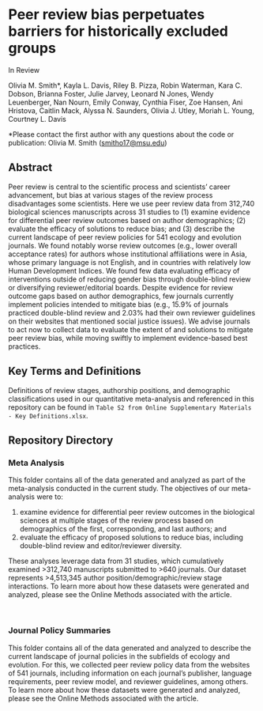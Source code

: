 
# Peer review bias perpetuates barriers for historically excluded groups
In Review 

Olivia M. Smith*, Kayla L. Davis, Riley B. Pizza, Robin Waterman, Kara C. Dobson, Brianna Foster, Julie Jarvey, Leonard N Jones, Wendy Leuenberger, Nan Nourn, Emily Conway, Cynthia Fiser, Zoe Hansen, Ani Hristova, Caitlin Mack, Alyssa N. Saunders, Olivia J. Utley, Moriah L. Young, Courtney L. Davis 

*Please contact the first author with any questions about the code or publication: Olivia M. Smith (smitho17@msu.edu)

## Abstract
Peer review is central to the scientific process and scientists’ career advancement, but bias at various stages of the review process disadvantages some scientists. Here we use peer review data from 312,740 biological sciences manuscripts across 31 studies to (1) examine evidence for differential peer review outcomes based on author demographics; (2) evaluate the efficacy of solutions to reduce bias; and (3) describe the current landscape of peer review policies for 541 ecology and evolution journals. We found notably worse review outcomes (e.g., lower overall acceptance rates) for authors whose institutional affiliations were in Asia, whose primary language is not English, and in countries with relatively low Human Development Indices. We found few data evaluating efficacy of interventions outside of reducing gender bias through double-blind review or diversifying reviewer/editorial boards. Despite evidence for review outcome gaps based on author demographics, few journals currently implement policies intended to mitigate bias (e.g., 15.9% of journals practiced double-blind review and 2.03% had their own reviewer guidelines on their websites that mentioned social justice issues). We advise journals to act now to collect data to evaluate the extent of and solutions to mitigate peer review bias, while moving swiftly to implement evidence-based best practices. 


## Key Terms and Definitions
Definitions of review stages, authorship positions, and demographic classifications used in our quantitative meta-analysis and referenced in this repository can be found in `Table S2 from Online Supplementary Materials - Key Definitions.xlsx`. 


## Repository Directory
### Meta Analysis
This folder contains all of the data generated and analyzed as part of the meta-analysis conducted in the current study. The objectives of our meta-analysis were to:
 1. examine evidence for differential peer review outcomes in the biological sciences at multiple stages of the review process based on demographics of the first, corresponding, and last authors; and 
 2. evaluate the efficacy of proposed solutions to reduce bias, including double-blind review and editor/reviewer diversity. 
 
These analyses leverage data from 31 studies, which cumulatively examined >312,740 manuscripts submitted to >640 journals. Our dataset represents >4,513,345 author position/demographic/review stage interactions. To learn more about how these datasets were generated and analyzed, please see the Online Methods associated with the article.

&nbsp; 

### Journal Policy Summaries
This folder contains all of the data generated and analyzed to describe the current landscape of journal policies in the subfields of ecology and evolution. For this, we collected peer review policy data from the websites of 541 journals, including information on each journal’s publisher, language requirements, peer review model, and reviewer guidelines, among others. To learn more about how these datasets were generated and analyzed, please see the Online Methods associated with the article.
